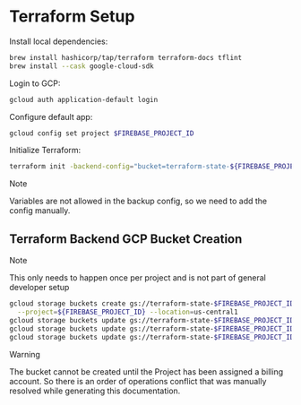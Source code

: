 # Terraform Setup

Install local dependencies:

```sh
brew install hashicorp/tap/terraform terraform-docs tflint
brew install --cask google-cloud-sdk
```

Login to GCP:

```sh
gcloud auth application-default login
```

Configure default app:

```sh
gcloud config set project $FIREBASE_PROJECT_ID
```

Initialize Terraform:

```sh
terraform init -backend-config="bucket=terraform-state-${FIREBASE_PROJECT_ID}"
```

> [!NOTE]
> Variables are not allowed in the backup config, so we need to add the config
> manually.

## Terraform Backend GCP Bucket Creation

> [!NOTE]
> This only needs to happen once per project and is not part of general
> developer setup

```sh
gcloud storage buckets create gs://terraform-state-$FIREBASE_PROJECT_ID \
  --project=${FIREBASE_PROJECT_ID} --location=us-central1
gcloud storage buckets update gs://terraform-state-$FIREBASE_PROJECT_ID --versioning
gcloud storage buckets update gs://terraform-state-$FIREBASE_PROJECT_ID --soft-delete-duration=28d
gcloud storage buckets update gs://terraform-state-$FIREBASE_PROJECT_ID --lifecycle-file=.backup-lifecycle-config.json
```

> [!WARNING]
> The bucket cannot be created until the Project has been assigned a billing
> account. So there is an order of operations conflict that was manually
> resolved while generating this documentation.
